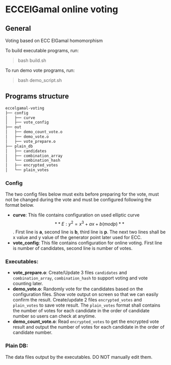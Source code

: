 # ECCElGamal online voting

## General
Voting based on ECC ElGamal homomorphism

To build executable programs, run:

> bash build.sh

To run demo vote programs, run:
> bash demo_script.sh

## Programs structure

```md
eccelgamal-voting
├── config
│   ├── curve
│   ├── vote_config
├── out
│   ├── demo_count_vote.o
│   ├── demo_vote.o
│   ├── vote_prepare.o
├── plain_db
│   ├── candidates
│   ├── combination_array
│   └── combination_hash
│   ├── encrypted_votes
│   └── plain_votes
```

### Config

The two config files below must exits before preparing for the vote, must not be changed during the vote and must be configured following the format below.

* **curve**: This file contains configuration on used elliptic curve $$**E: y^2 = x^3 + ax + b (mod p)**$$. First line is **a**, second line is **b**, third line is **p**. The next two lines shall be x value and y value of the generator point later used for ECC.
* **vote_config**: This file contains configuration for online voting. First line is number of candidates, second line is number of votes.

### Executables:

* **vote_prepare.o**: Create/Update 3 files `candidates` and `combination_array`, `combination_hash` to support voting and vote counting later.
* **demo_vote.o**: Randomly vote for the candidates based on the configuration files. Show vote output on screen so that we can easily confirm the result. Create/update 2 files `encrypted_votes` and `plain_votes` to save vote result. The `plain_votes` format shall contains the number of votes for each candidate in the order of candidate number so users can check at anytime.
* **demo_count_vote.o**: Read `encrypted_votes` to get the encrypted vote result and output the number of votes for each candidate in the order of candidate number.

### Plain DB:

The data files output by the executables. DO NOT manually edit them.